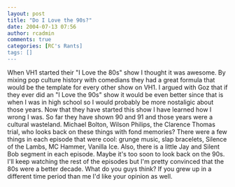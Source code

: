 ```yaml
---
layout: post
title: "Do I Love the 90s?"
date: 2004-07-13 07:56
author: rcadmin
comments: true
categories: [RC's Rants]
tags: []
---
```

When VH1 started their "I Love the 80s" show I thought it was awesome. By mixing pop culture history with comedians they had a great formula that would be the template for every other show on VH1. I argued with Goz that if they ever did an "I Love the 90s" show it would be even better since that is when I was in high school so I would probably be more nostaligic about those years. Now that they have started this show I have learned how I wrong I was. So far they have shown 90 and 91 and those years were a cultural wasteland. Michael Bolton, Wilson Philips, the Clarence Thomas trial, who looks back on these things with fond memories? There were a few things in each episode that were cool: grunge music, slap bracelets, Silence of the Lambs, MC Hammer, Vanilla Ice. Also, there is a little Jay and Silent Bob segment in each episode. Maybe it's too soon to look back on the 90s. I'll keep watching the rest of the episodes but I'm pretty convinced that the 80s were a better decade. What do you guys think? If you grew up in a different time period than me I'd like your opinion as well.
